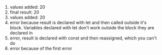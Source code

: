 1. values added: 20
2. final result: 20
3. values added: 20
4. error because result is declared with let and then called outside it's block.  Variables declared with let don't work outside the block they are declared in
5. error, result is declared with const and then reassigned, which you can't do
6. error because of the first error